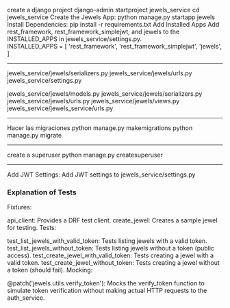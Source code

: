create a django project
    django-admin startproject jewels_service
    cd jewels_service
Create the Jewels App:
    python manage.py startapp jewels
Install Dependencies:
    pip install -r requirements.txt
Add Installed Apps
    Add rest_framework, rest_framework_simplejwt, and jewels to the INSTALLED_APPS in jewels_service/settings.py.    
    INSTALLED_APPS = [
        'rest_framework',
        'rest_framework_simplejwt',
        'jewels',
    ]

    
******************
jewels_service/jewels/serializers.py
jewels_service/jewels/urls.py
jewels_service/settings.py


jewels_service/jewels/models.py
jewels_service/jewels/serializers.py
jewels_service/jewels/urls.py
jewels_service/jewels/views.py
jewels_service/jewels_service/urls.py
************************
Hacer las migraciones
    python manage.py makemigrations
    python manage.py migrate
*********************

create a superuser
    python manage.py createsuperuser


*****************
Add JWT Settings:
Add JWT settings to jewels_service/settings.py
### Explanation of Tests
Fixtures:

api_client: Provides a DRF test client.
create_jewel: Creates a sample jewel for testing.
Tests:

test_list_jewels_with_valid_token: Tests listing jewels with a valid token.
test_list_jewels_without_token: Tests listing jewels without a token (public access).
test_create_jewel_with_valid_token: Tests creating a jewel with a valid token.
test_create_jewel_without_token: Tests creating a jewel without a token (should fail).
Mocking:

@patch('jewels.utils.verify_token'): Mocks the verify_token function to simulate token verification without making actual HTTP requests to the auth_service.

